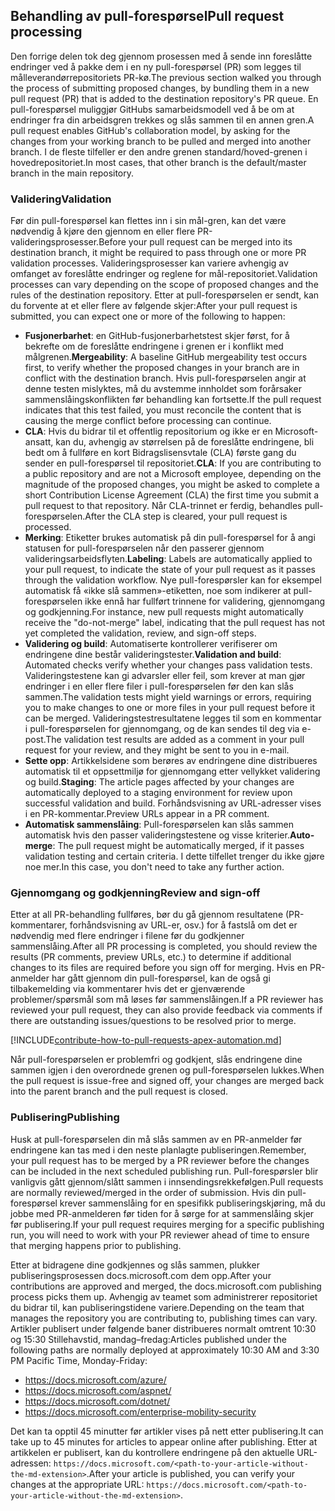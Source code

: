 ## <a name="pull-request-processing"></a><span data-ttu-id="9970c-101">Behandling av pull-forespørsel</span><span class="sxs-lookup"><span data-stu-id="9970c-101">Pull request processing</span></span>

<span data-ttu-id="9970c-102">Den forrige delen tok deg gjennom prosessen med å sende inn foreslåtte endringer ved å pakke dem i en ny pull-forespørsel (PR) som legges til målleverandørrepositoriets PR-kø.</span><span class="sxs-lookup"><span data-stu-id="9970c-102">The previous section walked you through the process of submitting proposed changes, by bundling them in a new pull request (PR) that is added to the destination repository's PR queue.</span></span> <span data-ttu-id="9970c-103">En pull-forespørsel muliggjør GitHubs samarbeidsmodell ved å be om at endringer fra din arbeidsgren trekkes og slås sammen til en annen gren.</span><span class="sxs-lookup"><span data-stu-id="9970c-103">A pull request enables GitHub's collaboration model, by asking for the changes from your working branch to be pulled and merged into another branch.</span></span> <span data-ttu-id="9970c-104">I de fleste tilfeller er den andre grenen standard/hoved-grenen i hovedrepositoriet.</span><span class="sxs-lookup"><span data-stu-id="9970c-104">In most cases, that other branch is the default/master branch in the main repository.</span></span>

### <a name="validation"></a><span data-ttu-id="9970c-105">Validering</span><span class="sxs-lookup"><span data-stu-id="9970c-105">Validation</span></span>

<span data-ttu-id="9970c-106">Før din pull-forespørsel kan flettes inn i sin mål-gren, kan det være nødvendig å kjøre den gjennom en eller flere PR-valideringsprosesser.</span><span class="sxs-lookup"><span data-stu-id="9970c-106">Before your pull request can be merged into its destination branch, it might be required to pass through one or more PR validation processes.</span></span> <span data-ttu-id="9970c-107">Valideringsprosesser kan variere avhengig av omfanget av foreslåtte endringer og reglene for mål-repositoriet.</span><span class="sxs-lookup"><span data-stu-id="9970c-107">Validation processes can vary depending on the scope of proposed changes and the rules of the destination repository.</span></span> <span data-ttu-id="9970c-108">Etter at pull-forespørselen er sendt, kan du forvente at et eller flere av følgende skjer:</span><span class="sxs-lookup"><span data-stu-id="9970c-108">After your pull request is submitted, you can expect one or more of the following to happen:</span></span>

- <span data-ttu-id="9970c-109">**Fusjonerbarhet**: en GitHub-fusjonerbarhetstest skjer først, for å bekrefte om de foreslåtte endringene i grenen er i konflikt med målgrenen.</span><span class="sxs-lookup"><span data-stu-id="9970c-109">**Mergeability**: A baseline GitHub mergeability test occurs first, to verify whether the proposed changes in your branch are in conflict with the destination branch.</span></span> <span data-ttu-id="9970c-110">Hvis pull-forespørselen angir at denne testen mislyktes, må du avstemme innholdet som forårsaker sammenslåingskonflikten før behandling kan fortsette.</span><span class="sxs-lookup"><span data-stu-id="9970c-110">If the pull request indicates that this test failed, you must reconcile the content that is causing the merge conflict before processing can continue.</span></span>
- <span data-ttu-id="9970c-111">**CLA**: Hvis du bidrar til et offentlig repositorium og ikke er en Microsoft-ansatt, kan du, avhengig av størrelsen på de foreslåtte endringene, bli bedt om å fullføre en kort Bidragslisensvtale (CLA) første gang du sender en pull-forespørsel til repositoriet.</span><span class="sxs-lookup"><span data-stu-id="9970c-111">**CLA**: If you are contributing to a public repository and are not a Microsoft employee, depending on the magnitude of the proposed changes, you might be asked to complete a short Contribution License Agreement (CLA) the first time you submit a pull request to that repository.</span></span> <span data-ttu-id="9970c-112">Når CLA-trinnet er ferdig, behandles pull-forespørselen.</span><span class="sxs-lookup"><span data-stu-id="9970c-112">After the CLA step is cleared, your pull request is processed.</span></span>
- <span data-ttu-id="9970c-113">**Merking**: Etiketter brukes automatisk på din pull-forespørsel for å angi statusen for pull-forespørselen når den passerer gjennom valideringsarbeidsflyten.</span><span class="sxs-lookup"><span data-stu-id="9970c-113">**Labeling**: Labels are automatically applied to your pull request, to indicate the state of your pull request as it passes through the validation workflow.</span></span> <span data-ttu-id="9970c-114">Nye pull-forespørsler kan for eksempel automatisk få «ikke slå sammen»-etiketten, noe som indikerer at pull-forespørselen ikke ennå har fullført trinnene for validering, gjennomgang og godkjenning.</span><span class="sxs-lookup"><span data-stu-id="9970c-114">For instance, new pull requests might automatically receive the "do-not-merge" label, indicating that the pull request has not yet completed the validation, review, and sign-off steps.</span></span>
- <span data-ttu-id="9970c-115">**Validering og build**: Automatiserte kontrollerer verifiserer om endringene dine består valideringstester.</span><span class="sxs-lookup"><span data-stu-id="9970c-115">**Validation and build**: Automated checks verify whether your changes pass validation tests.</span></span> <span data-ttu-id="9970c-116">Valideringstestene kan gi advarsler eller feil, som krever at man gjør endringer i en eller flere filer i pull-forespørselen før den kan slås sammen.</span><span class="sxs-lookup"><span data-stu-id="9970c-116">The validation tests might yield warnings or errors, requiring you to make changes to one or more files in your pull request before it can be merged.</span></span> <span data-ttu-id="9970c-117">Valideringstestresultatene legges til som en kommentar i pull-forespørselen for gjennomgang, og de kan sendes til deg via e-post.</span><span class="sxs-lookup"><span data-stu-id="9970c-117">The validation test results are added as a comment in your pull request for your review, and they might be sent to you in e-mail.</span></span>
- <span data-ttu-id="9970c-118">**Sette opp**: Artikkelsidene som berøres av endringene dine distribueres automatisk til et oppsettmiljø for gjennomgang etter vellykket validering og build.</span><span class="sxs-lookup"><span data-stu-id="9970c-118">**Staging**: The article pages affected by your changes are automatically deployed to a staging environment for review upon successful validation and build.</span></span> <span data-ttu-id="9970c-119">Forhåndsvisning av URL-adresser vises i en PR-kommentar.</span><span class="sxs-lookup"><span data-stu-id="9970c-119">Preview URLs appear in a PR comment.</span></span>
- <span data-ttu-id="9970c-120">**Automatisk sammenslåing**: Pull-forespørselen kan slås sammen automatisk hvis den passer valideringstestene og visse kriterier.</span><span class="sxs-lookup"><span data-stu-id="9970c-120">**Auto-merge**: The pull request might be automatically merged, if it passes validation testing and certain criteria.</span></span> <span data-ttu-id="9970c-121">I dette tilfellet trenger du ikke gjøre noe mer.</span><span class="sxs-lookup"><span data-stu-id="9970c-121">In this case, you don't need to take any further action.</span></span>

### <a name="review-and-sign-off"></a><span data-ttu-id="9970c-122">Gjennomgang og godkjenning</span><span class="sxs-lookup"><span data-stu-id="9970c-122">Review and sign-off</span></span>

<span data-ttu-id="9970c-123">Etter at all PR-behandling fullføres, bør du gå gjennom resultatene (PR-kommentarer, forhåndsvisning av URL-er, osv.) for å fastslå om det er nødvendig med flere endringer i filene før du godkjenner sammenslåing.</span><span class="sxs-lookup"><span data-stu-id="9970c-123">After all PR processing is completed, you should review the results (PR comments, preview URLs, etc.) to determine if additional changes to its files are required before you sign off for merging.</span></span> <span data-ttu-id="9970c-124">Hvis en PR-anmelder har gått gjennom din pull-forespørsel, kan de også gi tilbakemelding via kommentarer hvis det er gjenværende problemer/spørsmål som må løses før sammenslåingen.</span><span class="sxs-lookup"><span data-stu-id="9970c-124">If a PR reviewer has reviewed your pull request, they can also provide feedback via comments if there are outstanding issues/questions to be resolved prior to merge.</span></span>

[!INCLUDE[contribute-how-to-pull-requests-apex-automation.md](contribute-how-to-pull-requests-apex-automation.md)]

<span data-ttu-id="9970c-125">Når pull-forespørselen er problemfri og godkjent, slås endringene dine sammen igjen i den overordnede grenen og pull-forespørselen lukkes.</span><span class="sxs-lookup"><span data-stu-id="9970c-125">When the pull request is issue-free and signed off, your changes are merged back into the parent branch and the pull request is closed.</span></span>

### <a name="publishing"></a><span data-ttu-id="9970c-126">Publisering</span><span class="sxs-lookup"><span data-stu-id="9970c-126">Publishing</span></span>

<span data-ttu-id="9970c-127">Husk at pull-forespørselen din må slås sammen av en PR-anmelder før endringene kan tas med i den neste planlagte publiseringen.</span><span class="sxs-lookup"><span data-stu-id="9970c-127">Remember, your pull request has to be merged by a PR reviewer before the changes can be included in the next scheduled publishing run.</span></span> <span data-ttu-id="9970c-128">Pull-forespørsler blir vanligvis gått gjennom/slått sammen i innsendingsrekkefølgen.</span><span class="sxs-lookup"><span data-stu-id="9970c-128">Pull requests are normally reviewed/merged in the order of submission.</span></span> <span data-ttu-id="9970c-129">Hvis din pull-forespørsel krever sammenslåing for en spesifikk publiseringskjøring, må du jobbe med PR-anmelderen før tiden for å sørge for at sammenslåing skjer før publisering.</span><span class="sxs-lookup"><span data-stu-id="9970c-129">If your pull request requires merging for a specific publishing run, you will need to work with your PR reviewer ahead of time to ensure that merging happens prior to publishing.</span></span>

<span data-ttu-id="9970c-130">Etter at bidragene dine godkjennes og slås sammen, plukker publiseringsprosessen docs.microsoft.com dem opp.</span><span class="sxs-lookup"><span data-stu-id="9970c-130">After your contributions are approved and merged, the docs.microsoft.com publishing process picks them up.</span></span> <span data-ttu-id="9970c-131">Avhengig av teamet som administrerer repositoriet du bidrar til, kan publiseringstidene variere.</span><span class="sxs-lookup"><span data-stu-id="9970c-131">Depending on the team that manages the repository you are contributing to, publishing times can vary.</span></span> <span data-ttu-id="9970c-132">Artikler publisert under følgende baner distribueres normalt omtrent 10:30 og 15:30 Stillehavstid, mandag–fredag:</span><span class="sxs-lookup"><span data-stu-id="9970c-132">Articles published under the following paths are normally deployed at approximately 10:30 AM and 3:30 PM Pacific Time, Monday-Friday:</span></span>

- https://docs.microsoft.com/azure/
- https://docs.microsoft.com/aspnet/
- https://docs.microsoft.com/dotnet/
- https://docs.microsoft.com/enterprise-mobility-security

<span data-ttu-id="9970c-133">Det kan ta opptil 45 minutter før artikler vises på nett etter publisering.</span><span class="sxs-lookup"><span data-stu-id="9970c-133">It can take up to 45 minutes for articles to appear online after publishing.</span></span> <span data-ttu-id="9970c-134">Etter at artikkelen er publisert, kan du kontrollere endringene på den aktuelle URL-adressen: `https://docs.microsoft.com/<path-to-your-article-without-the-md-extension>`.</span><span class="sxs-lookup"><span data-stu-id="9970c-134">After your article is published, you can verify your changes at the appropriate URL: `https://docs.microsoft.com/<path-to-your-article-without-the-md-extension>`.</span></span>
